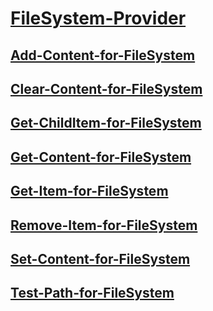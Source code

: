 #  [FileSystem-Provider]()
##  [Add-Content-for-FileSystem](Add-Content-for-FileSystem.md)
##  [Clear-Content-for-FileSystem](Clear-Content-for-FileSystem.md)
##  [Get-ChildItem-for-FileSystem](Get-ChildItem-for-FileSystem.md)
##  [Get-Content-for-FileSystem](Get-Content-for-FileSystem.md)
##  [Get-Item-for-FileSystem](Get-Item-for-FileSystem.md)
##  [Remove-Item-for-FileSystem](Remove-Item-for-FileSystem.md)
##  [Set-Content-for-FileSystem](Set-Content-for-FileSystem.md)
##  [Test-Path-for-FileSystem](Test-Path-for-FileSystem.md)
